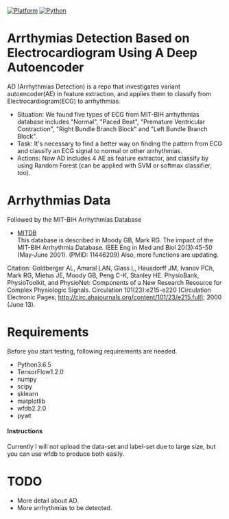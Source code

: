 [![Platform](https://img.shields.io/badge/Platform-Tensorflow-orange.svg)](https://www.tensorflow.org/)
[![Python](https://img.shields.io/badge/Python-3.5-green.svg)]()

# Arrthymias Detection Based on Electrocardiogram Using A Deep Autoencoder

AD (Arrhythmias Detection) is a repo that investigates variant autoencoder(AE) in feature extraction, and applies them to classify from Electrocardiogram(ECG) to arrhythmias. 

- Situation: We found five types of ECG from MIT-BIH arrhythmias database includes "Normal", "Paced Beat", "Premature Ventricular Contraction", "Right Bundle Branch Block" and "Left Bundle Branch Block".
- Task: It's necessary to find a better way on finding the pattern from ECG and classify an ECG signal to normal or other arrhythmias.
- Actions: Now AD includes 4 AE as feature extractor, and classify by using Random Forest (can be applied with SVM or softmax classifier, too).


# Arrhythmias Data

Followed by the MIT-BIH Arrhythmias Database

- [MITDB](https://physionet.org/physiobank/database/mitdb/)   
This database is described in
Moody GB, Mark RG. The impact of the MIT-BIH Arrhythmia Database. IEEE Eng in Med and Biol 20(3):45-50 (May-June 2001). (PMID: 11446209)
Also, more functions are updating.

Citation:
Goldberger AL, Amaral LAN, Glass L, Hausdorff JM, Ivanov PCh, Mark RG, Mietus JE, Moody GB, Peng C-K, Stanley HE. PhysioBank, PhysioToolkit, and PhysioNet: Components of a New Research Resource for Complex Physiologic Signals. Circulation 101(23):e215-e220 [Circulation Electronic Pages; http://circ.ahajournals.org/content/101/23/e215.full]; 2000 (June 13).

# Requirements

Before you start testing, following requirements are needed.

- Python3.6.5
- TensorFlow1.2.0
- numpy
- scipy
- sklearn
- matplotlib
- wfdb2.2.0
- pywt

#### Instructions
Currently I will not upload the data-set and label-set due to large size, but you can use wfdb to produce both easily.   

# TODO
- More detail about AD.
- More arrhythmias to be detected.

